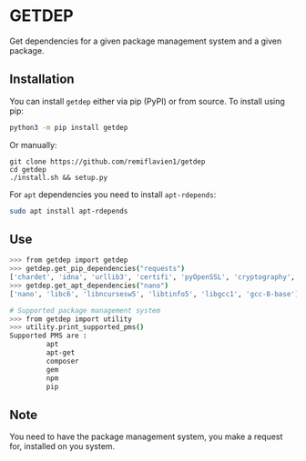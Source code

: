 # GETDEP

Get dependencies for a given package management system and a given package. 


## Installation


You can install ```getdep``` either via pip (PyPI) or from source.
To install using pip:
```bash
python3 -m pip install getdep
```
Or manually:
```
git clone https://github.com/remiflavien1/getdep 
cd getdep
./install.sh && setup.py
```

For ```apt``` dependencies you need to install ```apt-rdepends```:
```bash
sudo apt install apt-rdepends
```


## Use

```bash 
>>> from getdep import getdep
>>> getdep.get_pip_dependencies("requests")
['chardet', 'idna', 'urllib3', 'certifi', 'pyOpenSSL', 'cryptography', 'PySocks', 'win-inet-pton']
>>> getdep.get_apt_dependencies("nano")
['nano', 'libc6', 'libncursesw5', 'libtinfo5', 'libgcc1', 'gcc-8-base']

# Supported package management system
>>> from getdep import utility
>>> utility.print_supported_pms()
Supported PMS are : 
         apt        
         apt-get    
         composer   
         gem        
         npm        
         pip    
```


## Note 
You need to have the package management system, you make a request for, installed on you system.